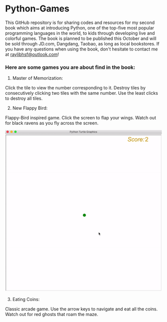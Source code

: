# Python-Games
This GitHub repository is for sharing codes and resources for my second book which aims at introducing Python, one of the top-five most popular programming languages in the world, to kids through developing live and colorful games. The book is planned to be published this October and will be sold through JD.com, Dangdang, Taobao, as long as local bookstores. If you have any questions when using the book, don't hesitate to contact me at raylibhsf@outlook.com!
### Here are some games you are about find in the book:
1. Master of Memorization:

Click the tile to view the number corresponding to it. Destroy tiles by consecutively clicking two tiles with the same number. Use the least clicks to destroy all tiles.

2. New Flappy Bird:

Flappy-Bird inspired game. Click the screen to flap your wings. Watch out for black ravens as you fly across the screen.

![](New_Flappy_Bird_Demo.gif)

3. Eating Coins:

Classic arcade game. Use the arrow keys to navigate and eat all the coins. Watch out for red ghosts that roam the maze.

